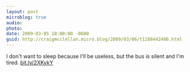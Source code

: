 ```yaml
---
layout: post
microblog: true
audio: 
photo: 
date: 2009-03-05 18:00:00 -0600
guid: http://craigmcclellan.micro.blog/2009/03/06/t1288442486.html
---
```

I don't want to sleep because I'll be useless, but the bus is silent and I'm tired. 
[bit.ly/2XKykY](http://bit.ly/2XKykY)
